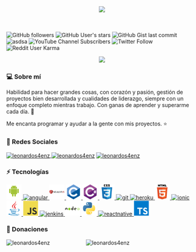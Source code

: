 <div align="center">
<img src="https://i.postimg.cc/cHqRdV3z/ezgif-com-gif-maker-1.gif" width="700">
</div>
<br></br>

![GitHub followers](https://img.shields.io/github/followers/leonardos4enz?style=social) ![GitHub User's stars](https://img.shields.io/github/stars/leonardos4enz?style=social) ![GitHub Gist last commit](https://img.shields.io/github/gist/last-commit/6d29e5f59625afa9df354f1ee0fde0de) ![asdsa](https://img.shields.io/static/v1?label=Age&message=21&color=green) ![YouTube Channel Subscribers](https://img.shields.io/youtube/channel/subscribers/UCM_3G2UskhjadFl3p5puE6w?style=social) ![Twitter Follow](https://img.shields.io/twitter/follow/leonardos4enz?style=social) ![Reddit User Karma](https://img.shields.io/reddit/user-karma/combined/leonardos4enz?style=social)

<div align="center">
<img src="https://i.postimg.cc/yYqtv4hr/Sin-t-tulo-3.png" width="500">
</div>

<h3 align="left">💻 Sobre mí</h3>
<p>Habilidad para hacer grandes cosas, con corazón y pasión, gestión de proyectos bien desarrollada y cualidades de liderazgo, siempre con un enfoque completo mientras trabajo. Con ganas de aprender y superarme cada día. 💪 </p>
<p>Me encanta programar y ayudar a la gente con mis proyectos. ⭐</p>



<h3 align="left">📱 Redes Sociales</h3>
<p align="left">
<a href="https://instagram.com/leonardos4enz" target="blank"><img align="center" src="https://raw.githubusercontent.com/rahuldkjain/github-profile-readme-generator/master/src/images/icons/Social/instagram.svg" alt="leonardos4enz" height="30" width="40" />
<a href="https://twitter.com/leonardos4enz" target="blank"><img align="center" src="https://raw.githubusercontent.com/rahuldkjain/github-profile-readme-generator/master/src/images/icons/Social/twitter.svg" alt="leonardos4enz" height="30" width="40" /></a>
<a href="https://linkedin.com/in/leonardos4enz" target="blank"><img align="center" src="https://raw.githubusercontent.com/rahuldkjain/github-profile-readme-generator/master/src/images/icons/Social/linked-in-alt.svg" alt="leonardos4enz" height="30" width="40" /></a>
</a>
</p>

<h3 align="left">⚡ Tecnologías</h3>
<p align="left"> <a href="https://developer.android.com" target="_blank" rel="noreferrer"> <img src="https://raw.githubusercontent.com/devicons/devicon/master/icons/android/android-original-wordmark.svg" alt="android" width="40" height="40"/> </a> <a href="https://angular.io" target="_blank" rel="noreferrer"> <img src="https://angular.io/assets/images/logos/angular/angular.svg" alt="angular" width="40" height="40"/> </a> <a href="https://angular.io" target="_blank" rel="noreferrer"> <img src="https://raw.githubusercontent.com/devicons/devicon/master/icons/angularjs/angularjs-original-wordmark.svg" alt="angularjs" width="40" height="40"/> </a> <a href="https://www.cprogramming.com/" target="_blank" rel="noreferrer"> <img src="https://raw.githubusercontent.com/devicons/devicon/master/icons/c/c-original.svg" alt="c" width="40" height="40"/> </a> <a href="https://www.w3schools.com/cs/" target="_blank" rel="noreferrer"> <img src="https://raw.githubusercontent.com/devicons/devicon/master/icons/csharp/csharp-original.svg" alt="csharp" width="40" height="40"/> </a> <a href="https://www.w3schools.com/css/" target="_blank" rel="noreferrer"> <img src="https://raw.githubusercontent.com/devicons/devicon/master/icons/css3/css3-original-wordmark.svg" alt="css3" width="40" height="40"/> </a> <a href="https://git-scm.com/" target="_blank" rel="noreferrer"> <img src="https://www.vectorlogo.zone/logos/git-scm/git-scm-icon.svg" alt="git" width="40" height="40"/> </a> <a href="https://heroku.com" target="_blank" rel="noreferrer"> <img src="https://www.vectorlogo.zone/logos/heroku/heroku-icon.svg" alt="heroku" width="40" height="40"/> </a> <a href="https://www.w3.org/html/" target="_blank" rel="noreferrer"> <img src="https://raw.githubusercontent.com/devicons/devicon/master/icons/html5/html5-original-wordmark.svg" alt="html5" width="40" height="40"/> </a> <a href="https://ionicframework.com" target="_blank" rel="noreferrer"> <img src="https://upload.wikimedia.org/wikipedia/commons/d/d1/Ionic_Logo.svg" alt="ionic" width="40" height="40"/> </a> <a href="https://www.java.com" target="_blank" rel="noreferrer"> <img src="https://raw.githubusercontent.com/devicons/devicon/master/icons/java/java-original.svg" alt="java" width="40" height="40"/> </a> <a href="https://developer.mozilla.org/en-US/docs/Web/JavaScript" target="_blank" rel="noreferrer"> <img src="https://raw.githubusercontent.com/devicons/devicon/master/icons/javascript/javascript-original.svg" alt="javascript" width="40" height="40"/> </a> <a href="https://www.jenkins.io" target="_blank" rel="noreferrer"> <img src="https://www.vectorlogo.zone/logos/jenkins/jenkins-icon.svg" alt="jenkins" width="40" height="40"/> </a> <a href="https://nodejs.org" target="_blank" rel="noreferrer"> <img src="https://raw.githubusercontent.com/devicons/devicon/master/icons/nodejs/nodejs-original-wordmark.svg" alt="nodejs" width="40" height="40"/> </a> <a href="https://www.python.org" target="_blank" rel="noreferrer"> <img src="https://raw.githubusercontent.com/devicons/devicon/master/icons/python/python-original.svg" alt="python" width="40" height="40"/> </a> <a href="https://reactnative.dev/" target="_blank" rel="noreferrer"> <img src="https://reactnative.dev/img/header_logo.svg" alt="reactnative" width="40" height="40"/> </a> <a href="https://www.typescriptlang.org/" target="_blank" rel="noreferrer"> <img src="https://raw.githubusercontent.com/devicons/devicon/master/icons/typescript/typescript-original.svg" alt="typescript" width="40" height="40"/> </a> </p>

<h3 align="left">💖 Donaciones</h3>
<p><a href="https://www.buymeacoffee.com/leonardos4enz"> <img align="left" src="https://cdn.buymeacoffee.com/buttons/v2/default-yellow.png" height="50" width="210" alt="leonardos4enz" /></a><a href="https://ko-fi.com/leonardos4enz"> <img align="left" src="https://cdn.ko-fi.com/cdn/kofi3.png?v=3" height="50" width="210" alt="leonardos4enz" /></a></p><br><br>

